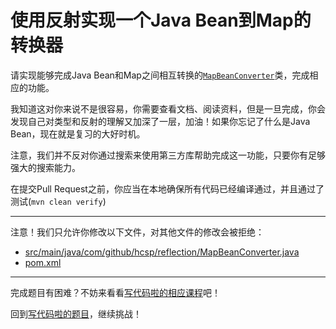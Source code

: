 # 使用反射实现一个Java Bean到Map的转换器

请实现能够完成Java Bean和Map之间相互转换的[`MapBeanConverter`](https://github.com/hcsp/map-bean-converter/blob/master/src/main/java/com/github/hcsp/reflection/MapBeanConverter.java)类，完成相应的功能。

我知道这对你来说不是很容易，你需要查看文档、阅读资料，但是一旦完成，你会发现自己对类型和反射的理解又加深了一层，加油！如果你忘记了什么是Java Bean，现在就是复习的大好时机。

注意，我们并不反对你通过搜索来使用第三方库帮助完成这一功能，只要你有足够强大的搜索能力。

在提交Pull Request之前，你应当在本地确保所有代码已经编译通过，并且通过了测试(`mvn clean verify`)

-----
注意！我们只允许你修改以下文件，对其他文件的修改会被拒绝：
- [src/main/java/com/github/hcsp/reflection/MapBeanConverter.java](https://github.com/hcsp/map-bean-converter/blob/master/src/main/java/com/github/hcsp/reflection/MapBeanConverter.java)
- [pom.xml](https://github.com/hcsp/map-bean-converter/blob/master/pom.xml)
-----


完成题目有困难？不妨来看看[写代码啦的相应课程](https://xiedaimala.com/tasks/9bf0fb20-929d-4e17-891a-4673291d74a0)吧！

回到[写代码啦的题目](https://xiedaimala.com/tasks/9bf0fb20-929d-4e17-891a-4673291d74a0/quizzes/1b0fc390-74ad-4f55-b355-90b8a9154cc5)，继续挑战！ 
